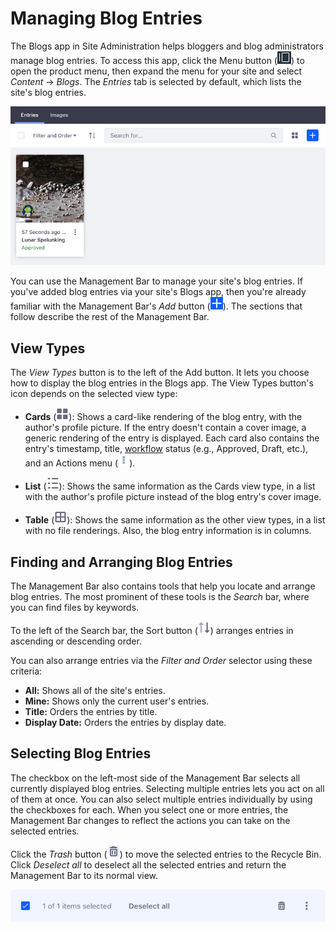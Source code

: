 # Managing Blog Entries [](id=managing-blog-entries)

The Blogs app in Site Administration helps bloggers and blog administrators 
manage blog entries. To access this app, click the Menu button 
(![Menu](../../../../images/icon-menu.png)) to open the product menu, then 
expand the menu for your site and select *Content* &rarr; *Blogs*. The *Entries* 
tab is selected by default, which lists the site's blog entries. 

![Figure 1: The Blogs app in Site Administration lists the site's blog entries.](../../../../images/blog-entries-site-admin.png)

You can use the Management Bar to manage your site's blog entries. If you've 
added blog entries via your site's Blogs app, then you're already familiar with 
the Management Bar's *Add* button 
(![Add](../../../../images/icon-add.png)). The sections that follow describe the 
rest of the Management Bar. 

## View Types [](id=view-types)

The *View Types* button is to the left of the Add button. It lets you choose how 
to display the blog entries in the Blogs app. The View Types button's icon 
depends on the selected view type: 

-   **Cards** (![Cards](../../../../images/icon-view-type-cards.png)): Shows a 
    card-like rendering of the blog entry, with the author's profile picture. If 
    the entry doesn't contain a cover image, a generic rendering of the entry is 
    displayed. Each card also contains the entry's timestamp, title, 
    [workflow](/discover/portal/-/knowledge_base/7-1/workflow) 
    status (e.g., Approved, Draft, etc.), and an Actions menu 
    (![Actions](../../../../images/icon-actions.png)). 

-   **List** (![List](../../../../images/icon-view-type-list.png)): 
    Shows the same information as the Cards view type, in a list with the 
    author's profile picture instead of the blog entry's cover image. 

-   **Table** (![Table](../../../../images/icon-view-type-table.png)): Shows the 
    same information as the other view types, in a list with no file renderings. 
    Also, the blog entry information is in columns. 

## Finding and Arranging Blog Entries [](id=finding-and-arranging-blog-entries)

The Management Bar also contains tools that help you locate and arrange blog 
entries. The most prominent of these tools is the *Search* bar, where you can 
find files by keywords. 

To the left of the Search bar, the Sort button 
(![Sort](../../../../images/icon-sort.png)) arranges entries in ascending 
or descending order. 

You can also arrange entries via the *Filter and Order* selector using these
criteria: 

-   **All:** Shows all of the site's entries. 
-   **Mine:** Shows only the current user's entries. 
-   **Title:** Orders the entries by title. 
-   **Display Date:** Orders the entries by display date. 

## Selecting Blog Entries [](id=selecting-blog-entries)

The checkbox on the left-most side of the Management Bar selects all currently 
displayed blog entries. Selecting multiple entries lets you act on all of them 
at once. You can also select multiple entries individually by using the 
checkboxes for each. When you select one or more entries, the Management Bar 
changes to reflect the actions you can take on the selected entries. 

Click the *Trash* button 
(![Trash](../../../../images/icon-trash.png)) to move the selected entries to 
the Recycle Bin. Click *Deselect all* to deselect all the selected entries and 
return the Management Bar to its normal view. 

![Figure 2: With multiple blog entries selected, the management bar changes to reflect the actions you can take on the selected entries.](../../../../images/blog-management-bar-selected.png)
